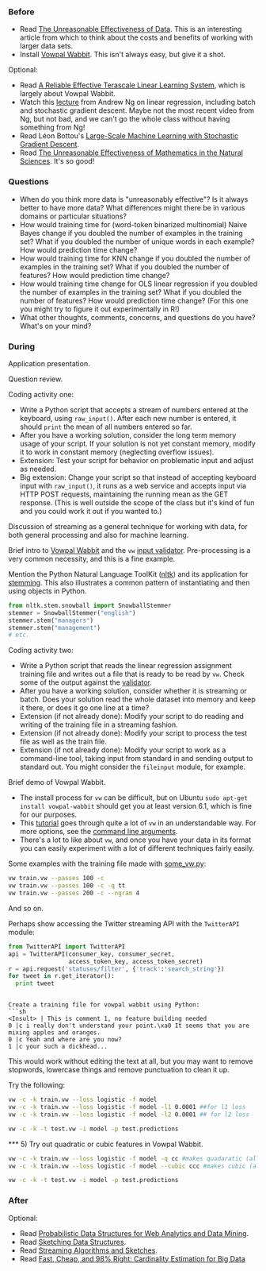 ### Before

 * Read [The Unreasonable Effectiveness of Data](http://static.googleusercontent.com/media/research.google.com/en/us/pubs/archive/35179.pdf). This is an interesting article from which to think about the costs and benefits of working with larger data sets.
 * Install [Vowpal Wabbit](https://github.com/JohnLangford/vowpal_wabbit). This isn't always easy, but give it a shot.

Optional:

 * Read [A Reliable Effective Terascale Linear Learning System](http://arxiv.org/pdf/1110.4198v3.pdf), which is largely about Vowpal Wabbit.
 * Watch this [lecture](https://www.youtube.com/watch?v=5u4G23_OohI) from Andrew Ng on linear regression, including batch and stochastic gradient descent. Maybe not the most recent video from Ng, but not bad, and we can't go the whole class without having something from Ng!
 * Read Léon Bottou's [Large-Scale Machine Learning with Stochastic Gradient Descent](http://leon.bottou.org/publications/pdf/compstat-2010.pdf).
 * Read [The Unreasonable Effectiveness of Mathematics in the Natural Sciences](http://www.dartmouth.edu/~matc/MathDrama/reading/Wigner.html). It's so good!


### Questions

 * When do you think more data is "unreasonably effective"? Is it always better to have more data? What differences might there be in various domains or particular situations?
 * How would training time for (word-token binarized multinomial) Naive Bayes change if you doubled the number of examples in the training set? What if you doubled the number of unique words in each example? How would prediction time change?
 * How would training time for KNN change if you doubled the number of examples in the training set? What if you doubled the number of features? How would prediction time change?
 * How would training time change for OLS linear regression if you doubled the number of examples in the training set? What if you doubled the number of features? How would prediction time change? (For this one you might try to figure it out experimentally in R!)
 * What other thoughts, comments, concerns, and questions do you have? What's on your mind?


### During

Application presentation.

Question review.

Coding activity one:
 * Write a Python script that accepts a stream of numbers entered at the keyboard, using `raw_input()`. After each new number is entered, it should `print` the mean of all numbers entered so far.
 * After you have a working solution, consider the long term memory usage of your script. If your solution is not yet constant memory, modify it to work in constant memory (neglecting overflow issues).
 * Extension: Test your script for behavior on problematic input and adjust as needed.
 * Big extension: Change your script so that instead of accepting keyboard input with `raw_input()`, it runs as a web service and accepts input via HTTP POST requests, maintaining the running mean as the GET response. (This is well outside the scope of the class but it's kind of fun and you could work it out if you wanted to.)

Discussion of streaming as a general technique for working with data, for both general processing and also for machine learning.

Brief intro to [Vowpal Wabbit](https://github.com/JohnLangford/vowpal_wabbit/wiki) and the `vw` [input validator](http://hunch.net/~vw/validate.html). Pre-processing is a very common necessity, and this is a fine example.

Mention the Python Natural Language ToolKit ([nltk](http://www.nltk.org/)) and its application for [stemming](http://en.wikipedia.org/wiki/Stemming). This also illustrates a common pattern of instantiating and then using objects in Python.

```Python
from nltk.stem.snowball import SnowballStemmer
stemmer = SnowballStemmer("english")
stemmer.stem("managers")
stemmer.stem("management")
# etc.
```

Coding activity two:
 * Write a Python script that reads the linear regression assignment training file and writes out a file that is ready to be read by `vw`. Check some of the output against the [validator](http://hunch.net/~vw/validate.html).
 * After you have a working solution, consider whether it is streaming or batch. Does your solution read the whole dataset into memory and keep it there, or does it go one line at a time?
 * Extension (if not already done): Modify your script to do reading and writing of the training file in a streaming fashion.
 * Extension (if not already done): Modify your script to process the test file as well as the train file.
 * Extension (if not already done): Modify your script to work as a command-line tool, taking input from standard in and sending output to standard out. You might consider the `fileinput` module, for example.

Brief demo of Vowpal Wabbit.
 * The install process for `vw` can be difficult, but on Ubuntu `sudo apt-get install vowpal-wabbit` should get you at least version 6.1, which is fine for our purposes.
 * This [tutorial](http://zinkov.com/posts/2013-08-13-vowpal-tutorial/) goes through quite a lot of `vw` in an understandable way. For more options, see the [command line arguments](https://github.com/JohnLangford/vowpal_wabbit/wiki/Command-line-arguments).
 * There's a lot to like about `vw`, and once you have your data in its format you can easily experiment with a lot of different techniques fairly easily.

Some examples with the training file made with [some_vw.py](some_vw.py):

```bash
vw train.vw --passes 100 -c
vw train.vw --passes 100 -c -q tt
vw train.vw --passes 200 -c --ngram 4
```

And so on.

Perhaps show accessing the Twitter streaming API with the `TwitterAPI` module:

```Python
from TwitterAPI import TwitterAPI
api = TwitterAPI(consumer_key, consumer_secret,
                 access_token_key, access_token_secret)
r = api.request('statuses/filter', {'track':'search_string'})
for tweet in r.get_iterator():
  print tweet
```


```

Create a training file for vowpal wabbit using Python:
```sh
<Insult> | This is comment 1, no feature building needed
0 |c i really don't understand your point.\xa0 It seems that you are mixing apples and oranges.
0 |c Yeah and where are you now?
1 |c your such a dickhead...
```

This would work without editing the text at all, but you may want to remove stopwords, lowercase things and remove punctuation to clean it up.

Try the following:
```sh
vw -c -k train.vw --loss logistic -f model
vw -c -k train.vw --loss logistic -f model -l1 0.0001 ##for l1 loss
vw -c -k train.vw --loss logistic -f model -l2 0.0001 ## for l2 loss

vw -c -k -t test.vw -i model -p test.predictions
```

*** 5) Try out quadratic or cubic features in Vowpal Wabbit. 

```sh
vw -c -k train.vw --loss logistic -f model -q cc #makes quadaratic (all pairs of words) features for the 'c' feature namespace
vw -c -k train.vw --loss logistic -f model --cubic ccc #makes cubic (all triplets of words) features for the 'c' feature namespace

vw -c -k -t test.vw -i model -p test.predictions
```


### After

Optional:

 * Read [Probabilistic Data Structures for Web Analytics and Data Mining](http://highlyscalable.wordpress.com/2012/05/01/probabilistic-structures-web-analytics-data-mining/).
 * Read [Sketching Data Structures](http://lkozma.net/blog/sketching-data-structures/).
 * Read [Streaming Algorithms and Sketches](http://blog.aggregateknowledge.com/tag/count-min-sketch/).
 * Read [Fast, Cheap, and 98% Right: Cardinality Estimation for Big Data](http://metamarkets.com/2012/fast-cheap-and-98-right-cardinality-estimation-for-big-data/)
